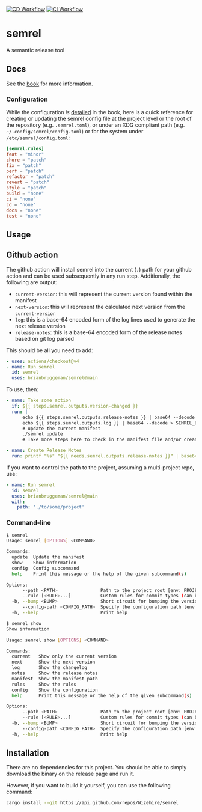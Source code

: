 [![CD Workflow](https://github.com/brianbruggeman/semrel/actions/workflows/cd.yml/badge.svg)](https://github.com/brianbruggeman/semrel/actions/workflows/cd.yml)
[![CI Workflow](https://github.com/brianbruggeman/semrel/actions/workflows/ci.yml/badge.svg)](https://github.com/brianbruggeman/semrel/actions/workflows/ci.yml)


# semrel
A semantic release tool

## Docs

See the [book](./docs/src/SUMMARY.md) for more information.

### Configuration

While the configuration _is_ [detailed]((./docs/src/configuration.md)) in the book, here is a quick reference for creating or updating the semrel config file at the project level or the root of the repository (e.g. `.semrel.toml`), or under an XDG compliant path (e.g. `~/.config/semrel/config.toml`) or for the system under `/etc/semrel/config.toml`:

```toml
[semrel.rules]
feat = "minor"
chore = "patch"
fix = "patch"
perf = "patch"
refactor = "patch"
revert = "patch"
style = "patch"
build = "none"
ci = "none"
cd = "none"
docs = "none"
test = "none"
```
## Usage

## Github action

The github action will install semrel into the current (`.`) path for your github action and can be used subsequently in any run step.  Additionally, the following are output:

- `current-version`:  this will represent the current version found within the manifest
- `next-version`: this will represent the calculated next version from the `current-version`
- `log`: this is a base-64 encoded form of the log lines used to generate the next release version
- `release-notes`: this is a base-64 encoded form of the release notes based on git log parsed

This should be all you need to add:

```yaml
- uses: actions/checkout@v4
- name: Run semrel
  id: semrel
  uses: brianbruggeman/semrel@main
```

To use, then:
```yaml
- name: Take some action
  if: ${{ steps.semrel.outputs.version-changed }}
  run: |
      echo ${{ steps.semrel.outputs.release-notes }} | base64 --decode > SEMREL_RELEASE_NOTES.md
      echo ${{ steps.semrel.outputs.log }} | base64 --decode > SEMREL_LOG.md
      # update the current manifest
      ./semrel update
      # Take more steps here to check in the manifest file and/or create a release

- name: Create Release Notes
  run: printf "%s" "${{ needs.semrel.outputs.release-notes }}" | base64 --decode > release-notes-${{ needs.semrel.outputs.next-version }}.md
```

If you want to control the path to the project, assuming a multi-project repo, use:

```yaml
- name: Run semrel
  id: semrel
  uses: brianbruggeman/semrel@main
  with:
    path: './to/some/project'
```

### Command-line

```bash
$ semrel
Usage: semrel [OPTIONS] <COMMAND>

Commands:
  update  Update the manifest
  show    Show information
  config  Config subcommand
  help    Print this message or the help of the given subcommand(s)

Options:
      --path <PATH>                Path to the project root [env: PROJECT_PATH=] [default: .]
      --rule [<RULE>...]           Custom rules for commit types (can be comma separated) [env: SEMREL_RULES=]
  -b, --bump <BUMP>                Short circuit for bumping the version [env: SEMREL_BUMP=] [possible values: major, minor, patch, none]
      --config-path <CONFIG_PATH>  Specify the configuration path [env: SEMREL_CONFIG_PATH=]
  -h, --help                       Print help
```

```bash
$ semrel show
Show information

Usage: semrel show [OPTIONS] <COMMAND>

Commands:
  current   Show only the current version
  next      Show the next version
  log       Show the changelog
  notes     Show the release notes
  manifest  Show the manifest path
  rules     Show the rules
  config    Show the configuration
  help      Print this message or the help of the given subcommand(s)

Options:
      --path <PATH>                Path to the project root [env: PROJECT_PATH=] [default: .]
      --rule [<RULE>...]           Custom rules for commit types (can be comma separated) [env: SEMREL_RULES=]
  -b, --bump <BUMP>                Short circuit for bumping the version [env: SEMREL_BUMP=] [possible values: major, minor, patch, none]
      --config-path <CONFIG_PATH>  Specify the configuration path [env: SEMREL_CONFIG_PATH=]
  -h, --help                       Print help
```


## Installation

There are no dependencies for this project.  You should be able to simply download the binary on the release page and run it.

However, if you want to build it yourself, you can use the following command:

```bash
cargo install --git https://api.github.com/repos/Wizehire/semrel
```